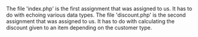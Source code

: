 The file 'index.php' is the first assignment that was assigned to us. It has to do with echoing various data types.
The file 'discount.php' is the second assignment that was assigned to us. It has to do with calculating the discount given to an item depending on the customer type.